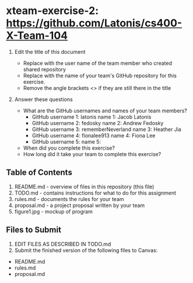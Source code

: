 # xteam-exercise-2: https://github.com/Latonis/cs400-X-Team-104

1. Edit the title of this document
   * Replace <UserName> with the user name of the team member who created shared repository
   * Replace <GitHubRepositoryName> with the name of your team's GitHub repository for this exercise.
   * Remove the angle brackets <> if they are still there in the title

2. Answer these questions
   * What are the GitHub usernames and names of your team members?
       * GitHub username 1: latonis      name 1: Jacob Latonis
       * GitHub username 2: fedosky      name 2: Andrew Fedosky
       * GitHub username 3: rememberNeverland      name 3: Heather Jia
       * GitHub username 4: fionalee913      name 4: Fiona Lee
       * GitHub username 5:       name 5:
   * When did you complete this exercise? 
   * How long did it take your team to complete this exercise? 

## Table of Contents

1. README.md - overview of files in this repository (this file)
2. TODO.md - contains instructions for what to do for this assignment
3. rules.md - documents the rules for your team
4. proposal.md - a project proposal written by your team
5. figure1.jpg - mockup of program

## Files to Submit

1. EDIT FILES AS DESCRIBED IN TODO.md
2. Submit the finished version of the following files to Canvas:

* README.md
* rules.md
* proposal.md
